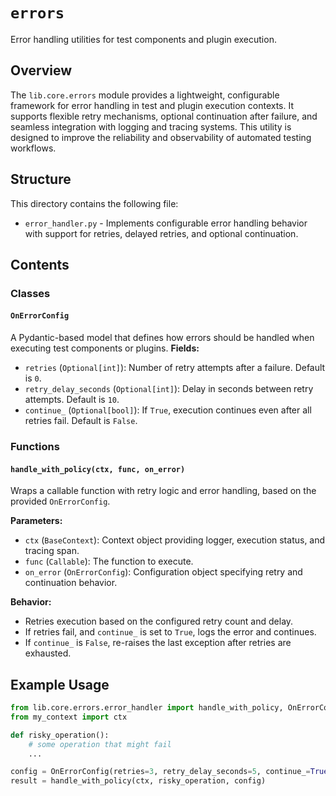 # `errors`

Error handling utilities for test components and plugin execution.

## Overview

The `lib.core.errors` module provides a lightweight, configurable framework for error handling in test and plugin execution contexts. It supports flexible retry mechanisms, optional continuation after failure, and seamless integration with logging and tracing systems. This utility is designed to improve the reliability and observability of automated testing workflows.

## Structure

This directory contains the following file:

- `error_handler.py` - Implements configurable error handling behavior with support for retries, delayed retries, and optional continuation.

## Contents

### Classes

#### `OnErrorConfig`

A Pydantic-based model that defines how errors should be handled when executing test components or plugins.
**Fields:**

- `retries` (`Optional[int]`): Number of retry attempts after a failure. Default is `0`.
- `retry_delay_seconds` (`Optional[int]`): Delay in seconds between retry attempts. Default is `10`.
- `continue_` (`Optional[bool]`): If `True`, execution continues even after all retries fail. Default is `False`.

### Functions

#### `handle_with_policy(ctx, func, on_error)`

Wraps a callable function with retry logic and error handling, based on the provided `OnErrorConfig`.

**Parameters:**

- `ctx` (`BaseContext`): Context object providing logger, execution status, and tracing span.
- `func` (`Callable`): The function to execute.
- `on_error` (`OnErrorConfig`): Configuration object specifying retry and continuation behavior.

**Behavior:**

- Retries execution based on the configured retry count and delay.
- If retries fail, and `continue_` is set to `True`, logs the error and continues.
- If `continue_` is `False`, re-raises the last exception after retries are exhausted.

## Example Usage

```python
from lib.core.errors.error_handler import handle_with_policy, OnErrorConfig
from my_context import ctx

def risky_operation():
    # some operation that might fail
    ...

config = OnErrorConfig(retries=3, retry_delay_seconds=5, continue_=True)
result = handle_with_policy(ctx, risky_operation, config)
```
